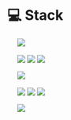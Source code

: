 
# 💻 Stack

&nbsp;&nbsp;&nbsp;&nbsp; <img src="https://img.shields.io/badge/java-007396?style=for-the-badge&logo=OpenJDK&logoColor=white">

&nbsp;&nbsp;&nbsp;&nbsp; <img src="https://img.shields.io/badge/Spring-6DB33F?style=for-the-badge&logo=Spring&logoColor=white"> <img src="https://img.shields.io/badge/Spring Security-6DB33F?style=for-the-badge&logo=springsecurity&logoColor=white"> <img src="https://img.shields.io/badge/JPA-34A853?style=for-the-badge&logo=Toggl&logoColor=white"> 

&nbsp;&nbsp;&nbsp;&nbsp; <img src="https://img.shields.io/badge/MySQL-4479A1?style=for-the-badge&logo=MySQL&logoColor=white">

&nbsp;&nbsp;&nbsp;&nbsp; <img src="https://img.shields.io/badge/Git-F05032?style=for-the-badge&logo=Git&logoColor=white"> <img src="https://img.shields.io/badge/GitHub-181717?style=for-the-badge&logo=github&logoColor=white"> <img src="https://img.shields.io/badge/IntelliJ IDEA-000000?style=for-the-badge&logo=IntelliJ IDEA&logoColor=white"> 

&nbsp;&nbsp;&nbsp;&nbsp; <img src="https://img.shields.io/badge/amazonaws-232F3E?style=for-the-badge&logo=amazonaws&logoColor=white">
